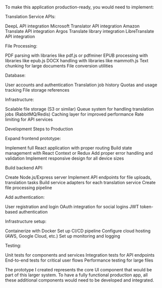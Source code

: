 To make this application production-ready, you would need to implement:

Translation Service APIs:

DeepL API integration
Microsoft Translator API integration
Amazon Translate API integration
Argos Translate library integration
LibreTranslate API integration


File Processing:

PDF parsing with libraries like pdf.js or pdfminer
EPUB processing with libraries like epub.js
DOCX handling with libraries like mammoth.js
Text chunking for large documents
File conversion utilities


Database:

User accounts and authentication
Translation job history
Quotas and usage tracking
File storage references


Infrastructure:

Scalable file storage (S3 or similar)
Queue system for handling translation jobs (RabbitMQ/Redis)
Caching layer for improved performance
Rate limiting for API services



Development Steps to Production

Expand frontend prototype:

Implement full React application with proper routing
Build state management with React Context or Redux
Add proper error handling and validation
Implement responsive design for all device sizes


Build backend API:

Create Node.js/Express server
Implement API endpoints for file uploads, translation tasks
Build service adapters for each translation service
Create file processing pipeline


Add authentication:

User registration and login
OAuth integration for social logins
JWT token-based authentication


Infrastructure setup:

Containerize with Docker
Set up CI/CD pipeline
Configure cloud hosting (AWS, Google Cloud, etc.)
Set up monitoring and logging


Testing:

Unit tests for components and services
Integration tests for API endpoints
End-to-end tests for critical user flows
Performance testing for large files



The prototype I created represents the core UI component that would be part of this larger system. To have a fully functional production app, all these additional components would need to be developed and integrated.
